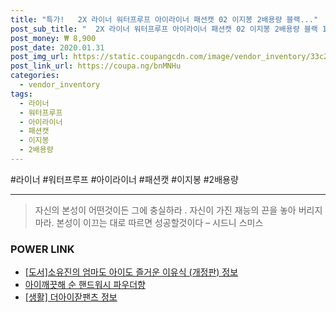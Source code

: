 ```yaml
--- 
title: "특가!   2X 라이너 워터프루프 아이라이너 패션캣 02 이지봉 2배용량 블랙..." 
post_sub_title: "  2X 라이너 워터프루프 아이라이너 패션캣 02 이지봉 2배용량 블랙 1호 4종" 
post_money: ₩ 8,900 
post_date: 2020.01.31 
post_img_url: https://static.coupangcdn.com/image/vendor_inventory/33c2/42872430027e6ad20c7275eb2dbb0ddd07524e1cbc9cbf0a303f0047e4e0.jpg 
post_link_url: https://coupa.ng/bnMNHu 
categories: 
  - vendor_inventory 
tags: 
  - 라이너 
  - 워터프루프 
  - 아이라이너 
  - 패션캣 
  - 이지봉 
  - 2배용량 
--- 
```

  #라이너 #워터프루프 #아이라이너 #패션캣 #이지봉 #2배용량 
<hr> 

> 자신의 본성이 어떤것이든 그에 충실하라 . 자신이 가진 재능의 끈을 놓아 버리지 마라. 본성이 이끄는 대로 따르면 성공할것이다 – 시드니 스미스 


### POWER LINK

* <a href="https://blog.naver.com/santokki14/221770140452" target="_blank">[도서]소유진의 엄마도 아이도 즐거운 이유식 (개정판) 정보</a>
* <a href="https://blog.naver.com/an0733/221785439265" target="_blank">아이깨끗해 순 핸드워시 파우더향</a>
* <a href="https://blog.naver.com/sakai111/221766328616" target="_blank"> [생활] 더아이잗팬츠 정보 </a>
